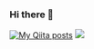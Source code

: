 ### Hi there 👋

[![My Qiita posts](https://qiita-badge.apiapi.app/s/ddd555/posts.svg)](http://qiita.com/ddd555)
![](https://komarev.com/ghpvc/?username=アカウント名)


<!--
**daiki510/daiki510** is a ✨ _special_ ✨ repository because its `README.md` (this file) appears on your GitHub profile.

Here are some ideas to get you started:

- 🔭 I’m currently working on ...
- 🌱 I’m currently learning ...
- 👯 I’m looking to collaborate on ...
- 🤔 I’m looking for help with ...
- 💬 Ask me about ...
- 📫 How to reach me: ...
- 😄 Pronouns: ...
- ⚡ Fun fact: ...
-->
